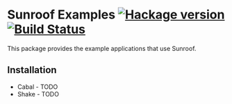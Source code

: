 # Sunroof Examples [![Hackage version](https://img.shields.io/hackage/v/sunroof-examples.svg?style=flat)](http://hackage.haskell.org/package/sunroof-examples) [![Build Status](https://img.shields.io/travis/ku-fpg/sunroof-examples.svg?style=flat)](https://travis-ci.org/ku-fpg/sunroof-examples)

This package provides the example applications that use Sunroof.

Installation
------------

 * Cabal - TODO
 * Shake - TODO

